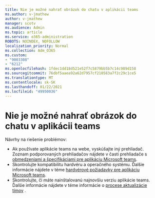```yaml
---
title: Nie je možné nahrať obrázok do chatu v aplikácii teams
ms.author: v-jmathew
author: v-jmathew
manager: scotv
ms.audience: Admin
ms.topic: article
ms.service: o365-administration
ROBOTS: NOINDEX, NOFOLLOW
localization_priority: Normal
ms.collection: Adm_O365
ms.custom:
- "9003308"
- "6212"
ms.openlocfilehash: 1fdec1dd18d521e52f7c5879bb5b7c14c989d158
ms.sourcegitcommit: 76dbf5aaea92a62d7957cf210583a7f2c29c1ce5
ms.translationtype: MT
ms.contentlocale: sk-SK
ms.lasthandoff: 01/22/2021
ms.locfileid: "49950036"
---
```

# <a name="cant-upload-an-image-to-a-teams-chat"></a>Nie je možné nahrať obrázok do chatu v aplikácii teams

Návrhy na riešenie problémov:

- Ak používate aplikácie teams na webe, vyskúšajte iný prehliadač. Zoznam podporovaných prehliadačov nájdete v časti prehliadače s [obmedzeniami a špecifikáciami pre aplikáciu Microsoft teams](https://docs.microsoft.com/microsoftteams/limits-specifications-teams).
- Skontrolujte kompatibilitu hardvéru a operačného systému. Ďalšie informácie nájdete v téme [hardvérové požiadavky pre aplikáciu Microsoft teams](https://docs.microsoft.com/microsoftteams/hardware-requirements-for-the-teams-app).
- Skontrolujte, či máte nainštalovanú najnovšiu verziu aplikácie teams. Ďalšie informácie nájdete v téme informácie o [procese aktualizácie tímov](https://docs.microsoft.com/microsoftteams/teams-client-update) .
